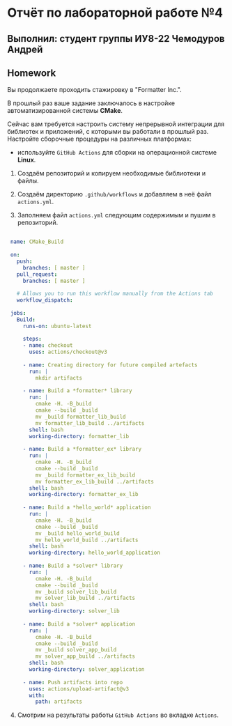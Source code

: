 # Отчёт по лабораторной работе №4 

## Выполнил: студент группы ИУ8-22 Чемодуров Андрей

## Homework

Вы продолжаете проходить стажировку в "Formatter Inc.".

В прошлый раз ваше задание заключалось в настройке автоматизированной системы **CMake**.

Сейчас вам требуется настроить систему непрерывной интеграции для библиотек и приложений, с которыми вы работали в прошлый раз. Настройте сборочные процедуры на различных платформах:
* используйте `GitHub Actions` для сборки на операционной системе **Linux**.

1. Создаём репозиторий и копируем необходимые библиотеки и файлы.

2. Создаём директорию `.github/workflows` и добавляем в неё файл `actions.yml`.

3. Заполняем файл `actions.yml` следующим содержимым и пушим в репозиторий.

```yaml
 
 ​name​: ​CMake_Build 
  
 on​: 
 ​  ​push​: 
 ​    ​branches​: ​[ master ] 
 ​  ​pull_request​: 
 ​    ​branches​: ​[ master ] 
  
 ​  ​#​ Allows you to run this workflow manually from the Actions tab 
 ​  ​workflow_dispatch​: 
  
 ​jobs​: 
 ​  ​Build​: 
 ​    ​runs-on​: ​ubuntu-latest 
 ​     
 ​    ​steps​: 
 ​    - ​name​: ​checkout 
 ​      ​uses​: ​actions/checkout@v3 
 ​       
 ​    - ​name​: ​Creating directory for future compiled artefacts 
 ​      ​run​: ​| 
 ​        mkdir artifacts 
 ​     
 ​    - ​name​: ​Build a *formatter* library 
 ​      ​run​: ​| 
 ​        cmake -H. -B_build 
 ​        cmake --build _build 
 ​        mv _build formatter_lib_build 
 ​        mv formatter_lib_build ../artifacts 
 ​      ​shell​: ​bash 
 ​      ​working-directory​: ​formatter_lib 
 ​       
 ​    - ​name​: ​Build a *formatter_ex* library 
 ​      ​run​: ​| 
 ​        cmake -H. -B_build 
 ​        cmake --build _build 
 ​        mv _build formatter_ex_lib_build 
 ​        mv formatter_ex_lib_build ../artifacts 
 ​      ​shell​: ​bash 
 ​      ​working-directory​: ​formatter_ex_lib 
 ​       
 ​    - ​name​: ​Build a *hello_world* application 
 ​      ​run​: ​| 
 ​        cmake -H. -B_build 
 ​        cmake --build _build 
 ​        mv _build hello_world_build 
 ​        mv hello_world_build ../artifacts 
 ​      ​shell​: ​bash 
 ​      ​working-directory​: ​hello_world_application 
 ​       
 ​    - ​name​: ​Build a *solver* library 
 ​      ​run​: ​| 
 ​        cmake -H. -B_build 
 ​        cmake --build _build 
 ​        mv _build solver_lib_build 
 ​        mv solver_lib_build ../artifacts 
 ​      ​shell​: ​bash 
 ​      ​working-directory​: ​solver_lib 
 ​       
 ​    - ​name​: ​Build a *solver* application 
 ​      ​run​: ​| 
 ​        cmake -H. -B_build 
 ​        cmake --build _build 
 ​        mv _build solver_app_build 
 ​        mv solver_app_build ../artifacts 
 ​      ​shell​: ​bash 
 ​      ​working-directory​: ​solver_application 
 ​       
 ​    - ​name​: ​Push artifacts into repo 
 ​      ​uses​: ​actions/upload-artifact@v3 
 ​      ​with​: 
 ​        ​path​: ​artifacts
```

4. Смотрим на результаты работы `GitHub Actions` во вкладке `Actions`.
